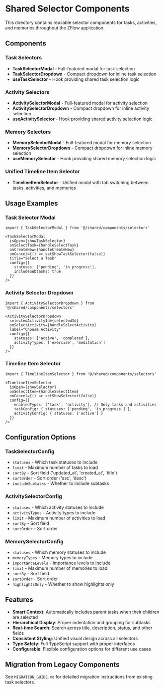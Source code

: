# Shared Selector Components

This directory contains reusable selector components for tasks, activities, and memories throughout the ZFlow application.

## Components

### Task Selectors
- **TaskSelectorModal** - Full-featured modal for task selection
- **TaskSelectorDropdown** - Compact dropdown for inline task selection
- **useTaskSelector** - Hook providing shared task selection logic

### Activity Selectors
- **ActivitySelectorModal** - Full-featured modal for activity selection
- **ActivitySelectorDropdown** - Compact dropdown for inline activity selection
- **useActivitySelector** - Hook providing shared activity selection logic

### Memory Selectors
- **MemorySelectorModal** - Full-featured modal for memory selection
- **MemorySelectorDropdown** - Compact dropdown for inline memory selection
- **useMemorySelector** - Hook providing shared memory selection logic

### Unified Timeline Item Selector
- **TimelineItemSelector** - Unified modal with tab switching between tasks, activities, and memories

## Usage Examples

### Task Selector Modal
```tsx
import { TaskSelectorModal } from '@/shared/components/selectors'

<TaskSelectorModal
  isOpen={showTaskSelector}
  onSelectTask={handleSelectTask}
  onCreateNew={handleCreateNew}
  onCancel={() => setShowTaskSelector(false)}
  title="Select a Task"
  config={{
    statuses: ['pending', 'in_progress'],
    includeSubtasks: true
  }}
/>
```

### Activity Selector Dropdown
```tsx
import { ActivitySelectorDropdown } from '@/shared/components/selectors'

<ActivitySelectorDropdown
  selectedActivityId={selectedId}
  onSelectActivity={handleSelectActivity}
  label="Choose Activity"
  config={{
    statuses: ['active', 'completed'],
    activityTypes: ['exercise', 'meditation']
  }}
/>
```

### Timeline Item Selector
```tsx
import { TimelineItemSelector } from '@/shared/components/selectors'

<TimelineItemSelector
  isOpen={showSelector}
  onSelectItem={handleSelectItem}
  onCancel={() => setShowSelector(false)}
  config={{
    enabledTypes: ['task', 'activity'], // Only tasks and activities
    taskConfig: { statuses: ['pending', 'in_progress'] },
    activityConfig: { statuses: ['active'] }
  }}
/>
```

## Configuration Options

### TaskSelectorConfig
- `statuses` - Which task statuses to include
- `limit` - Maximum number of tasks to load
- `sortBy` - Sort field ('updated_at', 'created_at', 'title')
- `sortOrder` - Sort order ('asc', 'desc')
- `includeSubtasks` - Whether to include subtasks

### ActivitySelectorConfig
- `statuses` - Which activity statuses to include
- `activityTypes` - Activity types to include
- `limit` - Maximum number of activities to load
- `sortBy` - Sort field
- `sortOrder` - Sort order

### MemorySelectorConfig
- `statuses` - Which memory statuses to include
- `memoryTypes` - Memory types to include
- `importanceLevels` - Importance levels to include
- `limit` - Maximum number of memories to load
- `sortBy` - Sort field
- `sortOrder` - Sort order
- `highlightsOnly` - Whether to show highlights only

## Features

- **Smart Context**: Automatically includes parent tasks when their children are selected
- **Hierarchical Display**: Proper indentation and grouping for subtasks
- **Real-time Search**: Search across title, description, status, and other fields
- **Consistent Styling**: Unified visual design across all selectors
- **Type Safety**: Full TypeScript support with proper interfaces
- **Configurable**: Flexible configuration options for different use cases

## Migration from Legacy Components

See `MIGRATION_GUIDE.md` for detailed migration instructions from existing task selectors.